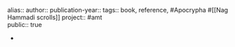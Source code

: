 alias::
author::
publication-year::
tags:: book, reference, #Apocrypha #[[Nag Hammadi scrolls]]
project:: #amt  
public:: true

-